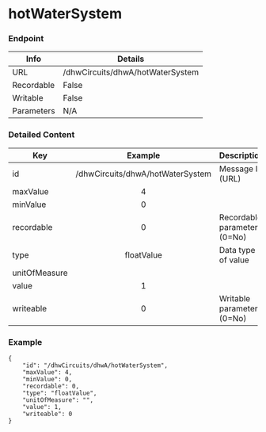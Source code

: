 # hotWaterSystem



### Endpoint

| Info  | Details |
| ------------- | ------------- |
| URL   | /dhwCircuits/dhwA/hotWaterSystem   |
| Recordable   | False   |
| Writable   | False   |
| Parameters  | N/A |

### Detailed Content

|  Key  | Example | Description |
| ------------- | :------: | ------------------------------ |
|  id | /dhwCircuits/dhwA/hotWaterSystem | Message ID (URL) |
|  maxValue | 4 |  |
|  minValue | 0 |  |
|  recordable | 0 | Recordable parameter (0=No) |
|  type | floatValue | Data type of value |
|  unitOfMeasure |  |  |
|  value | 1 |  |
|  writeable | 0 | Writable parameter (0=No) |



### Example
```
{
    "id": "/dhwCircuits/dhwA/hotWaterSystem",
    "maxValue": 4,
    "minValue": 0,
    "recordable": 0,
    "type": "floatValue",
    "unitOfMeasure": "",
    "value": 1,
    "writeable": 0
}
```
